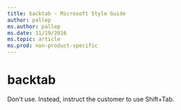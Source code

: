 ```yaml
---
title: backtab - Microsoft Style Guide
author: pallep
ms.author: pallep
ms.date: 11/19/2016
ms.topic: article
ms.prod: non-product-specific
---
```


# backtab

Don't use. Instead, instruct the customer to use Shift+Tab.
